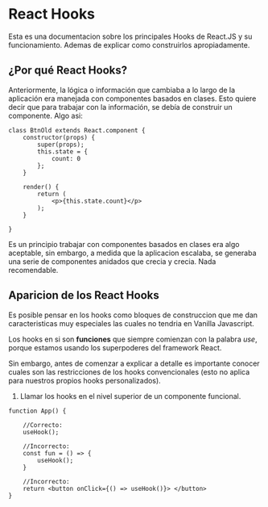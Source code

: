 # React Hooks

Esta es una documentacion sobre los principales Hooks de React.JS y su funcionamiento. Ademas de explicar como construirlos apropiadamente.

## ¿Por qué React Hooks?

Anteriormente, la lógica o información que cambiaba a lo largo de la aplicación era manejada con componentes basados en clases. Esto quiere decir que para trabajar con la información, se debía de construir un componente. Algo asi:

```
class BtnOld extends React.component {
    constructor(props) {
        super(props);
        this.state = {
            count: 0
        };
    }

    render() {
        return (
            <p>{this.state.count}</p>
        );
    }

}
```

Es un principio trabajar con componentes basados en clases era algo aceptable, sin embargo, a medida que la aplicacion escalaba, se generaba una serie de componentes anidados que crecia y crecia. Nada recomendable.

## Aparicion de los React Hooks

Es posible pensar en los hooks como bloques de construccion que me dan caracteristicas muy especiales las cuales no tendria en Vanilla Javascript.

Los hooks en si son **funciones** que siempre comienzan con la palabra _use_, porque estamos usando los superpoderes del framework React.

Sin embargo, antes de comenzar a explicar a detalle es importante conocer cuales son las restricciones de los hooks convencionales (esto no aplica para nuestros propios hooks personalizados).

1. Llamar los hooks en el nivel superior de un componente funcional.

```
function App() {

    //Correcto:
    useHook();

    //Incorrecto:
    const fun = () => {
        useHook();
    }

    //Incorrecto:
    return <button onClick={() => useHook()}> </button>
}
```
